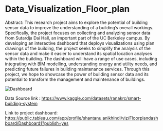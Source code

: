 # Data_Visualization_Floor_plan
Abstract:
This research project aims to explore the potential of building sensor data to improve the understanding of a
building’s overall workings. Specifically, the project focuses on collecting and analyzing sensor data from Sutardja
Dai Hall, an important part of the UC Berkeley campus.
By developing an interactive dashboard that deploys visualizations using plan drawings of the building, the project
seeks to simplify the analysis of the sensor data and make it
easier to understand its spatial location analyses within the
building. The dashboard will have a range of use cases,
including integrating with BIM modelling, understanding
energy and utility needs, and predicting future failures in
building maintenance services. Through this project, we
hope to showcase the power of building sensor data and
its potential to transform the management and maintenance
of buildings.

![Dashboard](https://github.com/shantanu1000/Data_Visualization_Floor_plan/assets/112732088/e82ae5c1-0c16-4a97-be12-e6528672b83d)









Data Source link : 
https://www.kaggle.com/datasets/ranakrc/smart-building-system




Link to project dashboard: 
https://public.tableau.com/app/profile/shantanu.anikhindi/viz/Floorplandashboard/Dashboard1?publish=yes

